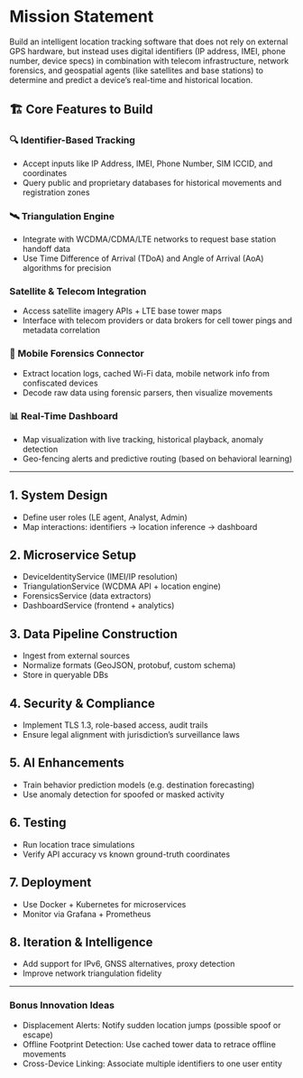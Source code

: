 # Mission Statement

Build an intelligent location tracking software that does not rely on external GPS hardware, but instead uses digital identifiers (IP address, IMEI, phone number, device specs) in combination with telecom infrastructure, network forensics, and geospatial agents (like satellites and base stations) to determine and predict a device’s real-time and historical location.

## 🏗️ Core Features to Build

### 🔍 Identifier-Based Tracking
- Accept inputs like IP Address, IMEI, Phone Number, SIM ICCID, and coordinates
- Query public and proprietary databases for historical movements and registration zones

### 🛰️ Triangulation Engine
- Integrate with WCDMA/CDMA/LTE networks to request base station handoff data
- Use Time Difference of Arrival (TDoA) and Angle of Arrival (AoA) algorithms for precision

### Satellite & Telecom Integration
- Access satellite imagery APIs + LTE base tower maps
- Interface with telecom providers or data brokers for cell tower pings and metadata correlation

### 🧪 Mobile Forensics Connector
- Extract location logs, cached Wi-Fi data, mobile network info from confiscated devices
- Decode raw data using forensic parsers, then visualize movements

### 📊 Real-Time Dashboard
- Map visualization with live tracking, historical playback, anomaly detection
- Geo-fencing alerts and predictive routing (based on behavioral learning)

---

## 1. System Design
- Define user roles (LE agent, Analyst, Admin)
- Map interactions: identifiers → location inference → dashboard

## 2. Microservice Setup
- DeviceIdentityService (IMEI/IP resolution)
- TriangulationService (WCDMA API + location engine)
- ForensicsService (data extractors)
- DashboardService (frontend + analytics)

## 3. Data Pipeline Construction
- Ingest from external sources
- Normalize formats (GeoJSON, protobuf, custom schema)
- Store in queryable DBs

## 4. Security & Compliance
- Implement TLS 1.3, role-based access, audit trails
- Ensure legal alignment with jurisdiction’s surveillance laws

## 5. AI Enhancements
- Train behavior prediction models (e.g. destination forecasting)
- Use anomaly detection for spoofed or masked activity

## 6. Testing
- Run location trace simulations
- Verify API accuracy vs known ground-truth coordinates

## 7. Deployment
- Use Docker + Kubernetes for microservices
- Monitor via Grafana + Prometheus

## 8. Iteration & Intelligence
- Add support for IPv6, GNSS alternatives, proxy detection
- Improve network triangulation fidelity

---

### Bonus Innovation Ideas
- Displacement Alerts: Notify sudden location jumps (possible spoof or escape)
- Offline Footprint Detection: Use cached tower data to retrace offline movements
- Cross-Device Linking: Associate multiple identifiers to one user entity
